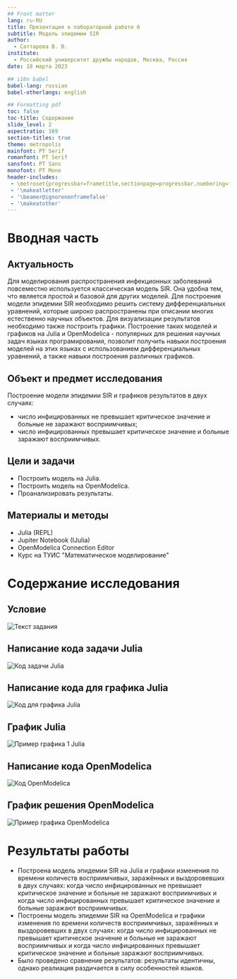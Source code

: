 ```yaml
---
## Front matter
lang: ru-RU
title: Презентация к лабораторной работе 6
subtitle: Модель эпидемии SIR
author:
  - Саттарова В. В.
institute:
  - Российский университет дружбы народов, Москва, Россия
date: 18 марта 2023

## i18n babel
babel-lang: russian
babel-otherlangs: english

## Formatting pdf
toc: false
toc-title: Содержание
slide_level: 2
aspectratio: 169
section-titles: true
theme: metropolis
mainfont: PT Serif
romanfont: PT Serif
sansfont: PT Sans
monofont: PT Mono
header-includes:
 - \metroset{progressbar=frametitle,sectionpage=progressbar,numbering=fraction}
 - '\makeatletter'
 - '\beamer@ignorenonframefalse'
 - '\makeatother'
---
```


# Вводная часть

## Актуальность

Для моделирования распространения инфекционных заболеваний повсеместно используется классическая модель SIR. Она удобна тем, что является простой и базовой для других моделей. Для построения модели эпидемии SIR необходимо решить систему дифференциальных уравнений, которые широко распространены при описании многих естественно научных объектов. Для визуализации результатов необходимо также построить графики. Построение таких моделей и графиков на Julia и OpenModelica - популярных для решения научных задач языках програмирования, позволит получить навыки построения моделей на этих языках с использованием дифференциальных уравнений, а также навыки построения различных графиков. 

## Объект и предмет исследования

Построение модели эпидемии SIR и графиков результатов в двух случаях:

- число инфицированных не превышает критическое значение и больные не заражают восприимчивых;
- число инфицированных превышает критическое значение и больные заражают восприимчивых.

## Цели и задачи

- Построить модель на Julia.
- Построить модель на OpenModelica.
- Проанализировать результаты.

## Материалы и методы

- Julia (REPL)
- Jupiter Notebook (IJulia)
- OpenModelica Connection Editor
- Курс на ТУИС "Математическое моделирование"

# Содержание исследования

## Условие
![Текст задания](./image/0.jpg)

## Написание кода задачи Julia
![Код задачи Julia](./image/1.jpg)

## Написание кода для графика Julia
![Код для графика Julia](./image/2.jpg)

## График Julia
![Пример графика 1 Julia](./image/3.jpg)

## Написание кода OpenModelica
![Код OpenModelica](./image/8.jpg)

## График решения OpenModelica
![Пример графика OpenModelica](./image/9.jpg)

# Результаты работы

- Построена модель эпидемии SIR на Julia и графики изменения по времени количеств восприимчивых, заражённых и выздоровевших в двух случаях: когда число инфицированных не превышает критическое значение и больные не заражают восприимчивых и когда число инфицированных превышает критическое значение и больные заражают восприимчивых.
- Построены модель эпидемии SIR на OpenModelica и графики изменения по времени количеств восприимчивых, заражённых и выздоровевших в двух случаях: когда число инфицированных не превышает критическое значение и больные не заражают восприимчивых и когда число инфицированных превышает критическое значение и больные заражают восприимчивых.
- Было проведено сравнение результатов: результаты идентичны, однако реалиация раздичается в силу особенностей языков.
